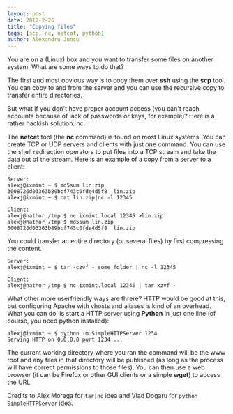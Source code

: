 ```yaml
---
layout: post
date: 2012-2-26
title: "Copying files"
tags: [scp, nc, netcat, python]
author: Alexandru Juncu
---
```


You are on a (Linux) box and you want to transfer some files on another
system. What are some ways to do that?

The first and most obvious way is to copy them over **ssh** using the
**scp** tool. You can copy to and from the server and you can use the
recursive copy to transfer entire directories.

But what if you don't have proper account access (you can't reach accounts
because of lack of passwords or keys, for example)? Here is a rather hackish
solution: nc.

The **netcat** tool (the **nc** command) is found on most Linux systems.
You can create TCP or UDP servers and clients with just one command. You
can use the shell redirection operators to put files into a TCP stream and
take the data out of the stream. Here is an example of a copy from a server
to a client:
	
	Server:
	alexj@ixmint ~ $ md5sum lin.zip
	3008726d03363b89bcf743c0fde4d5f8  lin.zip
	alexj@ixmint ~ $ cat lin.zip|nc -l 12345

	Client:
	alexj@hathor /tmp $ nc ixmint.local 12345 >lin.zip
	alexj@hathor /tmp $ md5sum lin.zip
	3008726d03363b89bcf743c0fde4d5f8  lin.zip

You could transfer an entire directory (or several files) by first
compressing the content.

	Server:
	alexj@ixmint ~ $ tar -czvf - some_folder | nc -l 12345

	Client:
	alexj@hathor /tmp $ nc ixmint.local 12345 | tar xzvf -


What other more userfriendly ways are threre? HTTP
would be good at this, but configuring Apache with vhosts and aliases is
kind of an overhead. What you can do, is start a HTTP server using
**Python** in just one line (of course, you need python installed):

	alexj@ixmint ~ $ python -m SimpleHTTPServer 1234
	Serving HTTP on 0.0.0.0 port 1234 ...

The current working directory where you ran the command will be the www
root and any files in that directory will be published (as long as the
process will have correct permissions to those files). You can then use a
web browser (it can be Firefox or other GUI clients or a simple **wget**)
to access the URL.

Credits to Alex Morega for ``tar|nc`` idea and Vlad Dogaru for ``python
SimpleHTTPServer`` idea.
